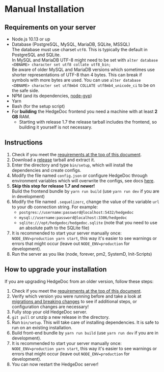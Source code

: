 # Manual Installation

## Requirements on your server

- Node.js 10.13 or up
- Database (PostgreSQL, MySQL, MariaDB, SQLite, MSSQL)  
  The database must use charset `utf8`. This is typically the default in PostgreSQL and SQLite.  
  In MySQL and MariaDB UTF-8 might need to be set with `alter database <DBNAME> character set utf8 collate utf8_bin;`  
  Be aware of older MySQL and MariaDB versions which sometimes use shorter representations of UTF-8 than 4 bytes.
  This can break if symbols with more bytes are used.
  You can use `alter database <DBNAME> character set utf8mb4 COLLATE utf8mb4_unicode_ci` to be on the safe side.
- NPM (and its dependencies, [node-gyp](https://github.com/nodejs/node-gyp#installation))
- Yarn
- Bash (for the setup script)
- For **building** the HedgeDoc frontend you need a machine with at least **2 GB** RAM.
    - Starting with release 1.7 the release tarball includes the frontend, so building it yourself is not necessary.

## Instructions

1. Check if you meet the [requirements at the top of this document](#requirements-on-your-server).
2. Download a [release](https://github.com/hedgedoc/hedgedoc/releases) tarball and extract it.
3. Enter the directory and type `bin/setup`, which will install the dependencies and create configs.
4. Modify the file named `config.json` or configure HedgeDoc through environment variables which will overwrite the configs, see docs [here](https://github.com/hedgedoc/hedgedoc/blob/master/docs/configuration.md).
5. **Skip this step for release 1.7 and newer!**  
   Build the frontend bundle by `yarn run build` (use `yarn run dev` if you are in development)
6. Modify the file named `.sequelizerc`, change the value of the variable `url` to your db connection string. For example:
   - `postgres://username:password@localhost:5432/hedgedoc`
   - `mysql://username:password@localhost:3306/hedgedoc`
   - `sqlite:///opt/hedgedoc/hedgedoc.sqlite` (note that you need to use an absolute path to the SQLite file)
7. It is recommended to start your server manually once: `NODE_ENV=production yarn start`, this way it's easier to see warnings or errors that might occur (leave out `NODE_ENV=production` for development).
8. Run the server as you like (node, forever, pm2, SystemD, Init-Scripts)

## How to upgrade your installation

If you are upgrading HedgeDoc from an older version, follow these steps:

1. Check if you meet the [requirements at the top of this document](#requirements-on-your-server).
2. Verify which version you were running before and take a look at [migrations and breaking changes](../guides/migrations-and-breaking-changes.md) to see if additional steps, or configuration changes are necessary!
3. Fully stop your old HedgeDoc server.
4. `git pull` or unzip a new release in the directory.
5. Run `bin/setup`. This will take care of installing dependencies. It is safe to run on an existing installation.
6. Build front-end bundle by `yarn run build` (use `yarn run dev` if you are in development).
7. It is recommended to start your server manually once: `NODE_ENV=production yarn start`, this way it's easier to see warnings or errors that might occur (leave out `NODE_ENV=production` for development).
8. You can now restart the HedgeDoc server!
